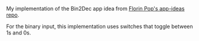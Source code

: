My implementation of the Bin2Dec app idea from [Florin Pop's app-ideas repo](https://github.com/florinpop17/app-ideas/blob/master/Projects/Bin2Dec-App.md).

For the binary input, this implementation uses switches that toggle between 1s and 0s.
